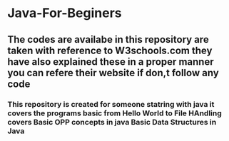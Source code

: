 # Java-For-Beginers
## The codes are availabe in this repository are taken with reference to W3schools.com they have also explained these in a proper manner you can refere their website if don,t follow any code ##
### This repository is created for someone statring with java it covers the programs basic from Hello World to File HAndling covers Basic OPP concepts in java Basic Data Structures in Java ###
